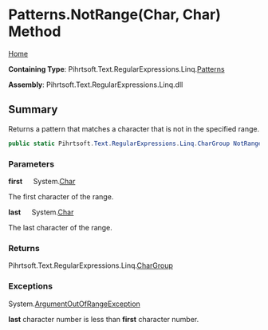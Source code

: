 # Patterns\.NotRange\(Char, Char\) Method

[Home](../../../../../../README.md)

**Containing Type**: Pihrtsoft\.Text\.RegularExpressions\.Linq\.[Patterns](../README.md)

**Assembly**: Pihrtsoft\.Text\.RegularExpressions\.Linq\.dll

## Summary

Returns a pattern that matches a character that is not in the specified range\.

```csharp
public static Pihrtsoft.Text.RegularExpressions.Linq.CharGroup NotRange(char first, char last)
```

### Parameters

**first** &emsp; System\.[Char](https://docs.microsoft.com/en-us/dotnet/api/system.char)

The first character of the range\.

**last** &emsp; System\.[Char](https://docs.microsoft.com/en-us/dotnet/api/system.char)

The last character of the range\.

### Returns

Pihrtsoft\.Text\.RegularExpressions\.Linq\.[CharGroup](../../CharGroup/README.md)

### Exceptions

System\.[ArgumentOutOfRangeException](https://docs.microsoft.com/en-us/dotnet/api/system.argumentoutofrangeexception)

**last** character number is less than **first** character number\.

